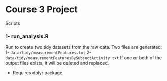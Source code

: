 # Course 3 Project

Scripts
### 1- run_analysis.R
Run to create two tidy datasets from the raw data. Two files are generated:
1- `data/tidy/measurementFeatures.txt`
2- `data/tidy/measurementFeaturesBySubjectActivity.txt`
If one or both of the output files exists, it will be deleted and replaced.
- Requires dplyr package.
